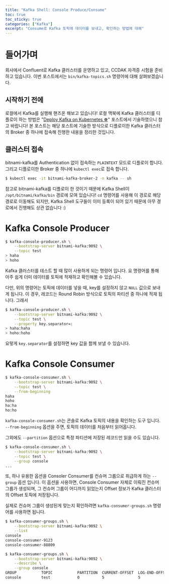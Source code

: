 ```yaml
---
title: "Kafka Shell: Console Produce/Consume"
toc: true
toc_sticky: true
categories: ["Kafka"]
excerpt: "Consume로 Kafka 토픽에 데이터를 보내고, 확인하는 방법에 대해"
---
```


# 들어가며

회사에서 Confluent로 Kafka 클러스터를 운영하고 있고, CCDAK 자격증 시험을 준비하고 있습니다. 이번 포스트에서는 `bin/kafka-topics.sh` 명령어에 대해 살펴보겠습니다.

## 시작하기 전에

로컬에서 Kafka를 실행해 핸즈온 해보고 있습니다! 로컬 맥북에 Kafka 클러스터를 디플로이 하는 방법은 "[Deploy Kafka on Kubernetes ☸](/2025/01/05/deploy-kafka-on-k8s/)" 포스트에서 기술하였으니 참고 바랍니다! 본 포스트는 해당 포스트에 기술한 방식으로 디플로이한 Kafka 클러스터의 Broker 중 하나에 접속해 진행한 내용을 정리한 것입니다.

## 클러스터 접속

bitnami-kafka를 Authentication 없이 접속하는 `PLAINTEXT` 모드로 디플로이 합니다. 그리고 디플로이한 Broker 중 하나에 `kubectl exec`로 접속 합니다.

```bash
$ kubectl exec -it bitnami-kafka-broker-2 -n kafka -- sh
```

참고로 bitnami-kafka를 디플로이 한 것이기 때문에 Kafka Shell이 `/opt/bitnami/kafka/bin` 경로에 모여 있습니다! `cd` 명령어를 사용해 이 경로로 해당 경로로 이동해도 되지만, Kafka Shell 도구들이 이미 등록이 되어 있기 때문에 아무 경로에서 진행해도 상관 없습니다 :)

# Kafka Console Producer

```bash
$ kafka-console-producer.sh \
    --bootstrap-server bitnami-kafka:9092 \
    --topic test
> haha
> hoho
```

Kafka 클러스터를 테스트 할 때 많이 사용하게 되는 명령어 입니다. 요 명령어를 통해 아주 쉽게 더미 데이터를 토픽에 적재하고 확인해볼 수 있습니다.

다만, 위의 명령어는 토픽에 데이터를 넣을 때, key를 설정하지 않고 `NULL` 값으로 보내게 됩니다. 이 경우, 레코드는 Round Robin 방식으로 토픽의 파티션 중 하나에 적재 됩니다. 그래서 

```bash
$ kafka-console-producer.sh \
    --bootstrap-server bitnami-kafka:9092 \
    --topic test \
    --property key.separator=:
> haha:haha
> hoho:hoho
```

요렇게 `key.separator`를 설정하면 key 값을 함께 보낼 수 있습니다.

# Kafka Console Consumer

```bash
$ kafka-console-consumer.sh \
    --bootstrap-server bitnami-kafka:9092 \
    --topic test \
    --from-beginning
haha
hoho
ha:ha
ho:ho
```

`kafka-console-consumer.sh`는 콘솔로 Kafka 토픽의 내용을 확인하는 도구 입니다. `--from-beginning` 옵션을 주면, 토픽의 데이터를 처음부터 읽어옵니다.

그외에도 `--partition` 옵션으로 특정 파티션에 저장된 레코드만 읽을 수도 있습니다.

```bash
$ kafka-console-consumer.sh \
    --bootstrap-server bitnami-kafka:9092 \
    --topic test \
    --group console
...
```

또, 하나 유용한 옵션을 Consoler Consumer를 컨슈머 그룹으로 취급하게 하는 `--group` 옵션 입니다. 이 옵션을 사용하면, Console Consumer 자체로 이뤄진 컨슈머 그룹가 생성되며, 그 컨슈머 그룹이 어디까지 읽었는지 Offset 정보가 Kafka 클러스터의 Offset 토픽에 저장됩니다.

실제로 컨슈머 그룹이 생성된게 맞는지 확인하려면 `kafka-consumer-groups.sh` 명령어를 사용하면 됩니다.

```bash
$ kafka-consumer-groups.sh \
    --bootstrap-server bitnami-kafka:9092 \
    --list
console
console-consumer-9123
console-consumer-88809
```

```bash
$ kafka-consumer-groups.sh \
    --bootstrap-server bitnami-kafka:9092 \
    --describe \
    --group console
GROUP           TOPIC           PARTITION  CURRENT-OFFSET  LOG-END-OFFSET  LAG             CONSUMER-ID                                           HOST            CLIENT-ID
console         test            0          5               5               0               console-consumer-7c2f547f-2d90-48cc-9aab-19b779cec481 /10.42.0.78     console-consumer
```

